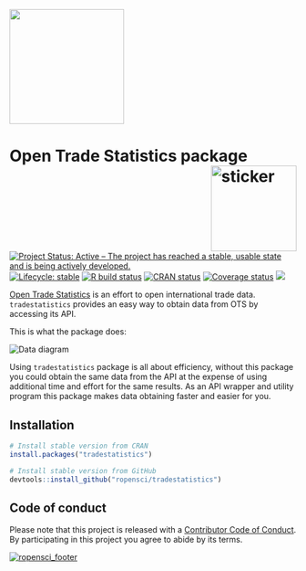 
<!-- README.md is generated from README.Rmd. Please edit that file -->

<p>

<a href="https://www.digitalocean.com/">
<img src="https://opensource.nyc3.cdn.digitaloceanspaces.com/attribution/assets/PoweredByDO/DO_Powered_by_Badge_blue.svg" width="201px">
</a>

</p>

# Open Trade Statistics package <img src="https://docs.ropensci.org/tradestatistics/reference/figures/hexicon.svg" width=150 align="right" alt="sticker"/>

[![Project Status: Active – The project has reached a stable, usable
state and is being actively
developed.](https://www.repostatus.org/badges/latest/active.svg)](https://www.repostatus.org/#active)
[![Lifecycle:
stable](https://img.shields.io/badge/lifecycle-stable-brightgreen.svg)](https://www.tidyverse.org/lifecycle/#stable)
[![R build
status](https://github.com/tradestatistics/tradestatistics/workflows/R-CMD-check/badge.svg)](https://github.com/tradestatistics/tradestatistics/actions?workflow=R-CMD-check)
[![CRAN
status](https://www.r-pkg.org/badges/version/tradestatistics)](https://cran.r-project.org/package=tradestatistics)
[![Coverage
status](https://codecov.io/gh/ropensci/tradestatistics/branch/master/graph/badge.svg)](https://codecov.io/github/ropensci/tradestatistics?branch=master)
[![](https://badges.ropensci.org/274_status.svg)](https://github.com/ropensci/onboarding/issues/274)

[Open Trade Statistics](https://tradestatistics.io) is an effort to open
international trade data. `tradestatistics` provides an easy way to
obtain data from OTS by accessing its API.

This is what the package does:

![Data
diagram](https://ropensci.github.io/tradestatistics/data-diagram.svg)

Using `tradestatistics` package is all about efficiency, without this
package you could obtain the same data from the API at the expense of
using additional time and effort for the same results. As an API wrapper
and utility program this package makes data obtaining faster and easier
for you.

## Installation

``` r
# Install stable version from CRAN
install.packages("tradestatistics")

# Install stable version from GitHub
devtools::install_github("ropensci/tradestatistics")
```

## Code of conduct

Please note that this project is released with a [Contributor Code of
Conduct](https://docs.ropensci.org/tradestatistics/CODE_OF_CONDUCT.html).
By participating in this project you agree to abide by its terms.

[![ropensci\_footer](https://ropensci.org/public_images/ropensci_footer.png)](https://ropensci.org)

